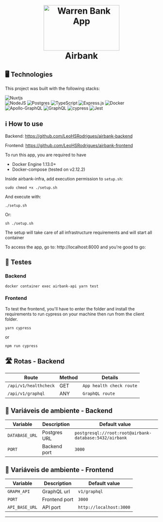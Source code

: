 <h1 align="center">
    <img alt="Warren Bank App" width="250px" height="150px" src="https://uploads-ssl.webflow.com/5ffa4de03c5ff1202dcdba1b/6176e8261b9a19f304b5caf6_airbank%20Speedinvest%20portfolio.jpg" />
    <br>
    Airbank
</h1>

## :desktop_computer: Technologies

This project was built with the following stacks:

![Nuxtjs](https://img.shields.io/badge/Nuxt-002E3B?style=for-the-badge&logo=nuxtdotjs&logoColor=#00DC82) 	
![NodeJS](https://img.shields.io/badge/node.js-6DA55F?style=for-the-badge&logo=node.js&logoColor=white) 
![Postgres](https://img.shields.io/badge/postgres-%23316192.svg?style=for-the-badge&logo=postgresql&logoColor=white)
![TypeScript](https://img.shields.io/badge/typescript-%23007ACC.svg?style=for-the-badge&logo=typescript&logoColor=white) 
![Express.js](https://img.shields.io/badge/express.js-%23404d59.svg?style=for-the-badge&logo=express&logoColor=%2361DAFB) 
![Docker](https://img.shields.io/badge/docker-%230db7ed.svg?style=for-the-badge&logo=docker&logoColor=white)
![Apollo-GraphQL](https://img.shields.io/badge/-ApolloGraphQL-311C87?style=for-the-badge&logo=apollo-graphql)
![GraphQL](https://img.shields.io/badge/-GraphQL-E10098?style=for-the-badge&logo=graphql&logoColor=white)
![cypress](https://img.shields.io/badge/-cypress-%23E5E5E5?style=for-the-badge&logo=cypress&logoColor=058a5e)
![Jest](https://img.shields.io/badge/-jest-%23C21325?style=for-the-badge&logo=jest&logoColor=white)

## :information_source: How to use

Backend:
https://github.com/LeoHSRodrigues/airbank-backend

Frontend:
https://github.com/LeoHSRodrigues/airbank-frontend

To run this app, you are required to have 

- Docker Engine 1.13.0+
- Docker-compose (tested on v2.12.2)

Inside airbank-infra, add execution permission to `setup.sh`:

```
sudo chmod +x ./setup.sh
```

And execute with:

```
./setup.sh
```

Or:

```
sh ./setup.sh
```

The setup will take care of all infrastructure requirements and will start all container

To access the app, go to: http://localhost:8000 and you're good to go:

## :test_tube: Testes

### Backend

```
docker container exec airbank-api yarn test
```

### Frontend

To test the frontend, you'll have to enter the folder and install the requirements to run cypress on your machine then run from the client folder.

```
yarn cypress
```
or

```
npm run cypress
```

## :motorway: Rotas - Backend

| Route                           | Method | Details                                 |
| ------------------------------- | ------ | --------------------------------------- |
| `/api/v1/healthcheck`           | GET    | `App health check route`                |
| `/api/v1/graphql`               | ANY    | `GraphQL route`                         |

## :floppy_disk: Variáveis de ambiente - Backend

| Variable               | Description                          | Default value                                           |
| ---------------------- | ------------------------------------ | -----------------------------------------------         |
| `DATABASE_URL`         | Postgres URL                         | `postgresql://root:root@airbank-database:5432/airbank`  |
| `PORT`                 | Backend port                         | `3000`                                                  |

## :iphone: Variáveis de ambiente - Frontend

| Variable                            | Description                | Default value           |
| ----------------------------------- | -------------------------- | ----------------------- |
| `GRAPH_API`                         | GraphQL url                | `v1/graphql`            |
| `PORT`                              | Frontend port              | `3000`                  |
| `API_BASE_URL`                      |  API port                  | `http://localhost:3000` |

---
